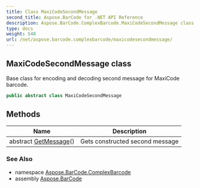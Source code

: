 ```yaml
---
title: Class MaxiCodeSecondMessage
second_title: Aspose.BarCode for .NET API Reference
description: Aspose.BarCode.ComplexBarcode.MaxiCodeSecondMessage class. Base class for encoding and decoding second message for MaxiCode barcode
type: docs
weight: 540
url: /net/aspose.barcode.complexbarcode/maxicodesecondmessage/
---
```

## MaxiCodeSecondMessage class

Base class for encoding and decoding second message for MaxiCode barcode.

```csharp
public abstract class MaxiCodeSecondMessage
```

## Methods

| Name | Description |
| --- | --- |
| abstract [GetMessage](../../aspose.barcode.complexbarcode/maxicodesecondmessage/getmessage/)() | Gets constructed second message |

### See Also

* namespace [Aspose.BarCode.ComplexBarcode](../../aspose.barcode.complexbarcode/)
* assembly [Aspose.BarCode](../../)


